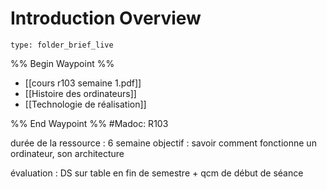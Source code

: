 # Introduction Overview
 
```ccard
type: folder_brief_live
```
 
%% Begin Waypoint %%
- [[cours r103 semaine 1.pdf]]
- [[Histoire des ordinateurs]]
- [[Technologie de réalisation]]

%% End Waypoint %%
#Madoc: R103

durée de la ressource : 6 semaine
objectif : savoir comment fonctionne un ordinateur, son architecture

évaluation : DS sur table en fin de semestre + qcm de début de séance